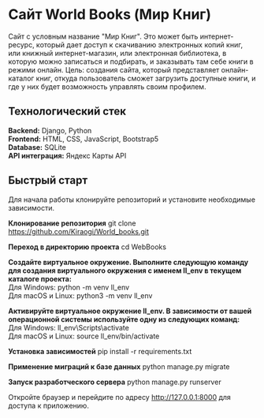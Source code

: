 # Сайт World Books (Мир Книг)

Сайт с условным название "Мир Книг". Это может быть интернет-ресурс, который дает доступ к скачиванию электронных копий книг, или книжный интернет-магазин, или электронная библиотека, в которую можно записаться и подбирать, и заказывать там себе книги в режими онлайн.
Цель: создания сайта, который представляет онлайн-каталог книг, откуда пользователь сможет загрузить доступные книги, и где у них будет возможность управлять своим профилем.

## Технологический стек
**Backend:** Django, Python  
**Frontend:** HTML, CSS, JavaScript, Bootstrap5  
**Database:** SQLite  
**API интеграция:** Яндекс Карты API  

## Быстрый старт
Для начала работы клонируйте репозиторий и установите необходимые зависимости.  

**Клонирование репозитория**
git clone https://github.com/Kiraogi/World_books.git

**Переход в директорию проекта**
cd WebBooks

**Создайте виртуальное окружение. Выполните следующую команду для создания виртуального окружения с именем ll_env в текущем каталоге проекта:**  
Для Windows: python -m venv ll_env  
Для macOS и Linux: python3 -m venv ll_env  

**Активируйте виртуальное окружение ll_env. В зависимости от вашей операционной системы используйте одну из следующих команд:**  
Для Windows: ll_env\Scripts\activate  
Для macOS и Linux: source ll_env/bin/activate  

**Установка зависимостей**
pip install -r requirements.txt

**Применение миграций к базе данных**
python manage.py migrate

**Запуск разработческого сервера**
python manage.py runserver

Откройте браузер и перейдите по адресу http://127.0.0.1:8000 для доступа к приложению.

